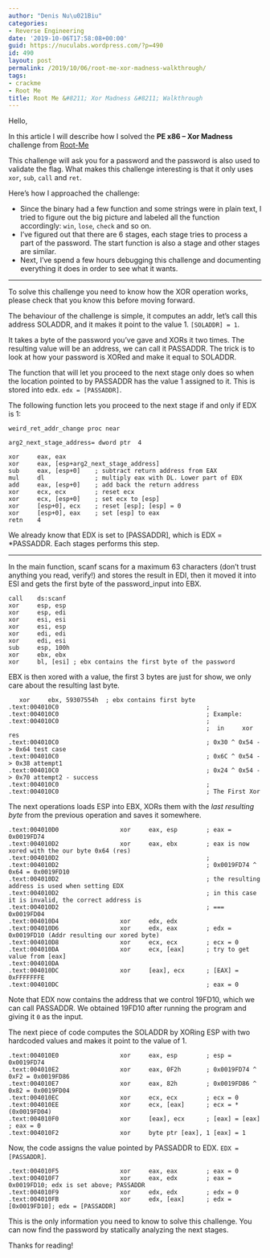 ```yaml
---
author: "Denis Nu\u021Biu"
categories:
- Reverse Engineering
date: '2019-10-06T17:58:08+00:00'
guid: https://nuculabs.wordpress.com/?p=490
id: 490
layout: post
permalink: /2019/10/06/root-me-xor-madness-walkthrough/
tags:
- crackme
- Root Me
title: Root Me &#8211; Xor Madness &#8211; Walkthrough
---
```

Hello,


In this article I will describe how I solved the **PE x86 – Xor Madness** challenge from [Root-Me](https://www.root-me.org/)


This challenge will ask you for a password and the password is also used to validate the flag. What makes this challenge interesting is that it only uses `xor`, `sub`, `call` and `ret`.


Here’s how I approached the challenge:


- Since the binary had a few function and some strings were in plain text, I tried to figure out the big picture and labeled all the function accordingly: `win`, `lose`, `check` and so on.
- I’ve figured out that there are 6 stages, each stage tries to process a part of the password. The start function is also a stage and other stages are similar.
- Next, I’ve spend a few hours debugging this challenge and documenting everything it does in order to see what it wants.


- - - - - -


To solve this challenge you need to know how the XOR operation works, please check that you know this before moving forward.


The behaviour of the challenge is simple, it computes an addr, let’s call this address SOLADDR, and it makes it point to the value 1. `[SOLADDR] = 1`.


It takes a byte of the password you’ve gave and XORs it two times. The resulting value will be an address, we can call it PASSADDR. The trick is to look at how your password is XORed and make it equal to SOLADDR.


The function that will let you proceed to the next stage only does so when the location pointed to by PASSADDR has the value 1 assigned to it. This is stored into edx. `edx = [PASSADDR]`.


The following function lets you proceed to the next stage if and only if EDX is 1:


```
weird_ret_addr_change proc near

arg2_next_stage_address= dword ptr  4

xor     eax, eax
xor     eax, [esp+arg2_next_stage_address]
sub     eax, [esp+0]    ; subtract return address from EAX
mul     dl              ; multiply eax with DL. Lower part of EDX
add     eax, [esp+0]    ; add back the return address
xor     ecx, ecx        ; reset ecx
xor     ecx, [esp+0]    ; set ecx to [esp]
xor     [esp+0], ecx    ; reset [esp]; [esp] = 0
xor     [esp+0], eax    ; set [esp] to eax
retn    4
```


We already know that EDX is set to \[PASSADDR\], which is EDX = \*PASSADDR. Each stages performs this step.


- - - - - -


In the main function, scanf scans for a maximum 63 characters (don’t trust anything you read, verify!) and stores the result in EDI, then it moved it into ESI and gets the first byte of the password\_input into EBX.


```
call    ds:scanf        
xor     esp, esp
xor     esp, edi
xor     esi, esi
xor     esi, esp
xor     edi, edi
xor     edi, esi
sub     esp, 100h
xor     ebx, ebx
xor     bl, [esi] ; ebx contains the first byte of the password
```


EBX is then xored with a value, the first 3 bytes are just for show, we only care about the resulting last byte.


```
   xor     ebx, 59307554h  ; ebx contains first byte
.text:004010C0                                         ;
.text:004010C0                                         ; Example:
.text:004010C0                                         ;
                                                       ;  in     xor     res
.text:004010C0                                         ; 0x30 ^ 0x54 -> 0x64 test case
.text:004010C0                                         ; 0x6C ^ 0x54 -> 0x38 attempt1
.text:004010C0                                         ; 0x24 ^ 0x54 -> 0x70 attempt2 - success
.text:004010C0                                         ;
.text:004010C0                                         ; The First Xor
```


The next operations loads ESP into EBX, XORs them with the *last resulting byte* from the previous operation and saves it somewhere.


```
.text:004010D0                 xor     eax, esp        ; eax = 0x0019FD74 
.text:004010D2                 xor     eax, ebx        ; eax is now xored with the our byte 0x64 (res)
.text:004010D2                                         ;
.text:004010D2                                         ; 0x0019FD74 ^ 0x64 = 0x0019FD10
.text:004010D2                                         ; the resulting address is used when setting EDX
.text:004010D2                                         ; in this case it is invalid, the correct address is
.text:004010D2                                         ; === 0x0019FD04
.text:004010D4                 xor     edx, edx 
.text:004010D6                 xor     edx, eax        ; edx = 0x0019FD10 (Addr resulting our xored byte)
.text:004010D8                 xor     ecx, ecx        ; ecx = 0
.text:004010DA                 xor     ecx, [eax]      ; try to get value from [eax]
.text:004010DA                            
.text:004010DC                 xor     [eax], ecx      ; [EAX] = 0xFFFFFFFE
.text:004010DC                                         ; eax = 0
```


Note that EDX now contains the address that we control 19FD10, which we can call PASSADDR. We obtained 19FD10 after running the program and giving it `0` as the input.


The next piece of code computes the SOLADDR by XORing ESP with two hardcoded values and makes it point to the value of 1.


```
.text:004010E0                 xor     eax, esp        ; esp = 0x0019FD74
.text:004010E2                 xor     eax, 0F2h       ; 0x0019FD74 ^ 0xF2 = 0x0019FD86
.text:004010E7                 xor     eax, 82h        ; 0x0019FD86 ^ 0x82 = 0x0019FD04
.text:004010EC                 xor     ecx, ecx        ; ecx = 0
.text:004010EE                 xor     ecx, [eax]      ; ecx = *(0x0019FD04) 
.text:004010F0                 xor     [eax], ecx      ; [eax] = [eax] ; eax = 0
.text:004010F2                 xor     byte ptr [eax], 1 [eax] = 1
```


Now, the code assigns the value pointed by PASSADDR to EDX. `EDX = [PASSADDR]`.


```
.text:004010F5                 xor     eax, eax        ; eax = 0
.text:004010F7                 xor     eax, edx        ; eax = 0x0019FD10; edx is set above; PASSADDR
.text:004010F9                 xor     edx, edx        ; edx = 0
.text:004010FB                 xor     edx, [eax]      ; edx = [0x0019FD10]; edx = [PASSADDR]
```


This is the only information you need to know to solve this challenge. You can now find the password by statically analyzing the next stages.


Thanks for reading!